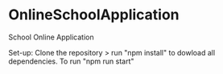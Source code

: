 # OnlineSchoolApplication
School Online Application

Set-up: Clone the repository > run "npm install" to dowload all dependencies. To run "npm run start"

